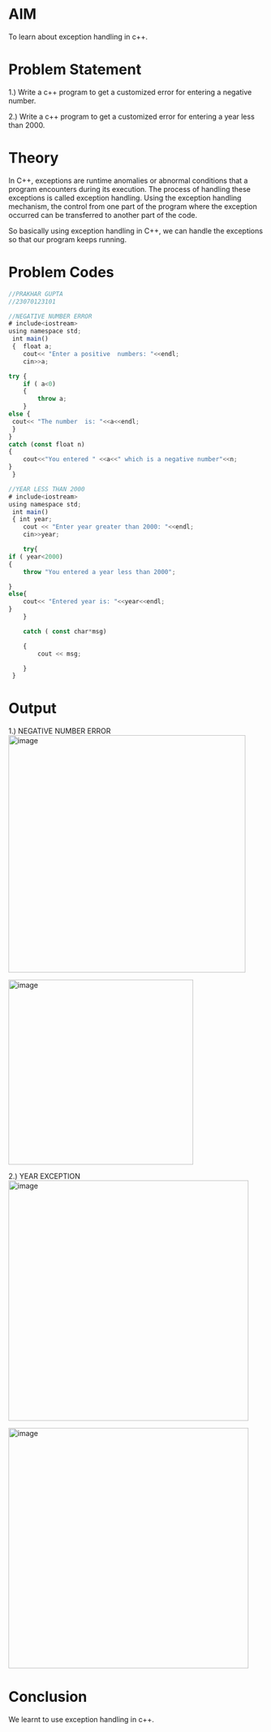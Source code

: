 # AIM
To learn about exception handling in c++.

# Problem Statement

1.) Write a c++ program to get a customized error for entering a negative number.

2.) Write a c++ program to get a customized error for entering a year less than 2000.

# Theory

In C++, exceptions are runtime anomalies or abnormal conditions that a program encounters during its execution. The process of handling these exceptions is called exception handling. Using the exception handling mechanism, the control from one part of the program where the exception occurred can be transferred to another part of the code.

So basically using exception handling in C++, we can handle the exceptions so that our program keeps running.

# Problem Codes

```javascript
//PRAKHAR GUPTA
//23070123101

//NEGATIVE NUMBER ERROR
# include<iostream>
using namespace std;
 int main()
 {  float a;
    cout<< "Enter a positive  numbers: "<<endl;
    cin>>a;

try {
    if ( a<0)
    {
        throw a;
    }
else {
 cout<< "The number  is: "<<a<<endl;
 }
}
catch (const float n)
{
    cout<<"You entered " <<a<<" which is a negative number"<<n;
}
 }

//YEAR LESS THAN 2000
# include<iostream>
using namespace std;
 int main()
 { int year;
    cout << "Enter year greater than 2000: "<<endl;
    cin>>year;

    try{
if ( year<2000)
{
    throw "You entered a year less than 2000";

}
else{
    cout<< "Entered year is: "<<year<<endl;
}
    }

    catch ( const char*msg)

    { 
        cout << msg;

    }
 }

```
# Output

1.) NEGATIVE NUMBER ERROR
<img width="467" alt="image" src="https://github.com/user-attachments/assets/80966f51-1472-413e-b034-a799c718a5e8">

<img width="364" alt="image" src="https://github.com/user-attachments/assets/12da7bfb-a78c-43f2-a623-64b06103bf5a">

2.) YEAR EXCEPTION
<img width="473" alt="image" src="https://github.com/user-attachments/assets/5ae53744-f4b0-460d-8e78-1c0fe4dced24">

<img width="473" alt="image" src="https://github.com/user-attachments/assets/0b0ff2b9-e266-4a5b-bd6e-af2158e6a061">





# Conclusion

We learnt to use exception handling in c++.
